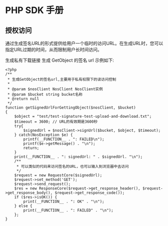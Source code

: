 # PHP SDK 手册
## 授权访问

通过生成签名URL的形式提供给用户一个临时的访问URL。在生成URL时，您可以指定URL过期的时间，从而限制用户长时间访问。

生成私有下载链接 生成 GetObject 的签名 url 示例如下:

    <?php
    /**
     * 生成GetObject的签名url,主要用于私有权限下的读访问控制
     *
     * @param $nosClient NosClient NosClient实例
     * @param $bucket string bucket名称
     * @return null
     */
    function getSignedUrlForGettingObject($nosClient, $bucket)
    {
        $object = "test/test-signature-test-upload-and-download.txt";
        $timeout = 3600; // URL的有效期是3600秒
        try{
            $signedUrl = $nosClient->signUrl($bucket, $object, $timeout);
        } catch(NosException $e) {
            printf(__FUNCTION__ . ": FAILED\n");
            printf($e->getMessage() . "\n");
            return;
        }
        print(__FUNCTION__ . ": signedUrl: " . $signedUrl. "\n");
        /**
         * 可以类似的代码来访问签名的URL，也可以输入到浏览器中去访问
         */
        $request = new RequestCore($signedUrl);
        $request->set_method('GET');
        $request->send_request();
        $res = new ResponseCore($request->get_response_header(), $request->get_response_body(), $request->get_response_code());
        if ($res->isOK()) {
            print(__FUNCTION__ . ": OK" . "\n");
        } else {
            print(__FUNCTION__ . ": FAILED" . "\n");
        };
    }


